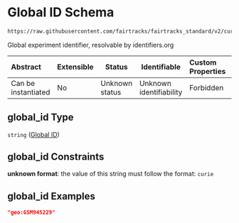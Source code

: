 # Global ID Schema

```txt
https://raw.githubusercontent.com/fairtracks/fairtracks_standard/v2/current/json/schema/fairtracks_experiment.schema.json#/properties/global_id
```

Global experiment identifier, resolvable by identifiers.org


| Abstract            | Extensible | Status         | Identifiable            | Custom Properties | Additional Properties | Access Restrictions | Defined In                                                                                                     |
| :------------------ | ---------- | -------------- | ----------------------- | :---------------- | --------------------- | ------------------- | -------------------------------------------------------------------------------------------------------------- |
| Can be instantiated | No         | Unknown status | Unknown identifiability | Forbidden         | Allowed               | none                | [fairtracks_experiment.schema.json\*](../json/schema/fairtracks_experiment.schema.json "open original schema") |

## global_id Type

`string` ([Global ID](fairtracks_experiment-properties-global-id.md))

## global_id Constraints

**unknown format**: the value of this string must follow the format: `curie`

## global_id Examples

```json
"geo:GSM945229"
```

